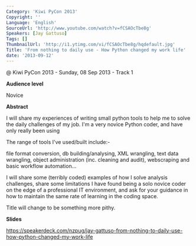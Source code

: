 ```yaml
---
Category: 'Kiwi PyCon 2013'
Copyright: ''
Language: 'English'
SourceUrl: 'http://www.youtube.com/watch?v=fCSAOcTbe8g'
Speakers: [Jay Gattuso]
Tags: []
ThumbnailUrl: 'http://i1.ytimg.com/vi/fCSAOcTbe8g/hqdefault.jpg'
Title: 'From nothing to daily use - How Python changed my work life'
date: '2013-09-12'
---
```

@ Kiwi PyCon 2013 - Sunday, 08 Sep 2013 - Track 1

**Audience level**

Novice

**Abstract**

I will share my experiences of writing small python tools to help me to solve the daily challenges of my job. I'm a very novice Python coder, and have only really been using

The range of tools I've used/built include:-

file format conversion, db building/analysing, XML wrangling, text data wrangling, object administration (inc. cleaning and audit), webscraping and basic workflow automation...

I will share some (terribly coded) examples of how I solve analysis challenges, share some limitations I have found being a solo novice coder on the edge of a professional IT environment, and ask for your guidance in how to maintain the same rate of learning in the coding space.

Title will change to be something more pithy.

**Slides**

https://speakerdeck.com/nzpug/jay-gattuso-from-nothing-to-daily-use-how-python-changed-my-work-life
